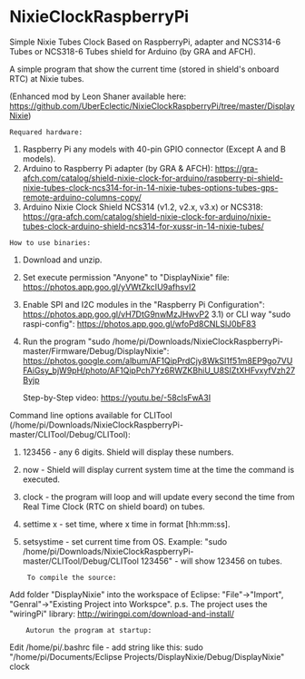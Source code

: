 # NixieClockRaspberryPi
Simple Nixie Tubes Clock Based on RaspberryPi, adapter and NCS314-6 Tubes or NCS318-6 Tubes shield for Arduino (by GRA and AFCH).

A simple program that show the current time (stored in shield's onboard RTC) at Nixie tubes.

(Enhanced mod by Leon Shaner available here: https://github.com/UberEclectic/NixieClockRaspberryPi/tree/master/DisplayNixie)

    Requared hardware:
  1) Raspberry Pi any models with 40-pin GPIO connector (Except A and B models).
  2) Arduino to Raspberry Pi adapter (by GRA & AFCH): https://gra-afch.com/catalog/shield-nixie-clock-for-arduino/raspberry-pi-shield-nixie-tubes-clock-ncs314-for-in-14-nixie-tubes-options-tubes-gps-remote-arduino-columns-copy/
  3) Arduino Nixie Clock Shield NCS314 (v1.2, v2.x, v3.x) or NCS318: https://gra-afch.com/catalog/shield-nixie-clock-for-arduino/nixie-tubes-clock-arduino-shield-ncs314-for-xussr-in-14-nixie-tubes/

    How to use binaries:

1) Download and unzip.
2) Set execute permission "Anyone" to "DisplayNixie" file: https://photos.app.goo.gl/yVWtZkcIU9afhsvI2
3) Enable SPI and I2C modules in the "Raspberry Pi Configuration": https://photos.app.goo.gl/vH7DtG9nwMzJHwvP2
  3.1) or CLI way "sudo raspi-config": https://photos.app.goo.gl/wfoPd8CNLSlJ0bF83
4) Run the program "sudo /home/pi/Downloads/NixieClockRaspberryPi-master/Firmware/Debug/DisplayNixie": 
https://photos.google.com/album/AF1QipPrdCjy8WkSl1f51m8EP9go7VUFAiGsy_bjW9pH/photo/AF1QipPch7Yz6RWZKBhiU_U8SIZtXHFvxyfVzh27Byjp

    Step-by-Step video: https://youtu.be/-58clsFwA3I

Сommand line options available for CLITool (/home/pi/Downloads/NixieClockRaspberryPi-master/CLITool/Debug/CLITool):
1) 123456 - any 6 digits. Shield will display these numbers.
2) now - Shield will display current system time at the time the command is executed.
3) clock - the program will loop and will update every second the time from Real Time Clock (RTC on shield board) on tubes.
4) settime x - set time, where x time in format [hh:mm:ss].
5) setsystime - set current time from OS.
Example: "sudo /home/pi/Downloads/NixieClockRaspberryPi-master/CLITool/Debug/CLITool 123456" - will show 123456 on tubes.

        To compile the source: 
        
Add folder "DisplayNixie" into the workspace of Eclipse:
"File"->"Import", "Genral"->"Existing Project into Workspce".
p.s. The project uses the "wiringPi" library: http://wiringpi.com/download-and-install/

        Autorun the program at startup: 
Edit /home/pi/.bashrc file - add string like this: 
sudo "/home/pi/Documents/Eclipse Projects/DisplayNixie/Debug/DisplayNixie" clock
